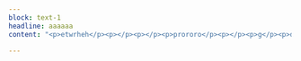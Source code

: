 ```yaml
---
block: text-1
headline: aaaaaa
content: "<p>etwrheh</p><p></p><p></p><p>prororo</p><p></p><p>g</p><p>d</p><p></p><p></p><p>dg</p><p></p>"

---
```


